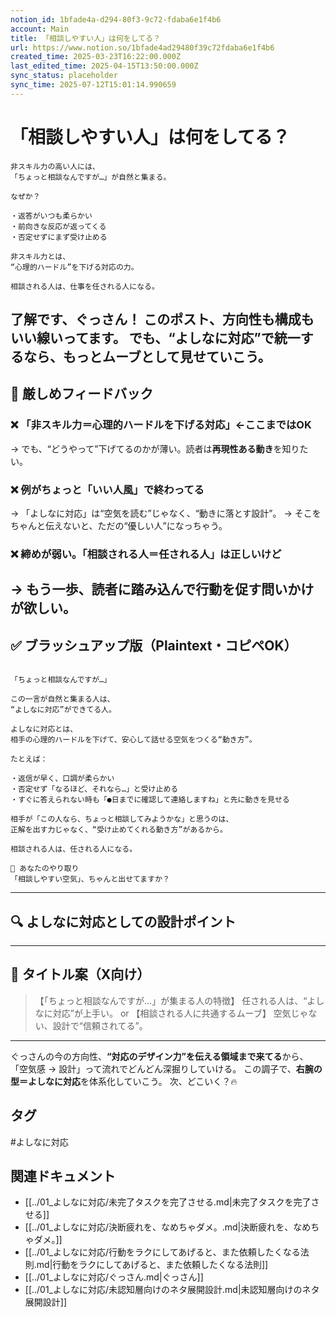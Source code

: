 ```yaml
---
notion_id: 1bfade4a-d294-80f3-9c72-fdaba6e1f4b6
account: Main
title: 「相談しやすい人」は何をしてる？
url: https://www.notion.so/1bfade4ad29480f39c72fdaba6e1f4b6
created_time: 2025-03-23T16:22:00.000Z
last_edited_time: 2025-04-15T13:50:00.000Z
sync_status: placeholder
sync_time: 2025-07-12T15:01:14.990659
---
```

# 「相談しやすい人」は何をしてる？

```plain text
非スキル力の高い人には、
「ちょっと相談なんですが…」が自然と集まる。

なぜか？

・返答がいつも柔らかい
・前向きな反応が返ってくる
・否定せずにまず受け止める

非スキル力とは、
“心理的ハードル”を下げる対応の力。

相談される人は、仕事を任される人になる。
```
了解です、ぐっさん！
このポスト、**方向性も構成もいい線いってます**。
でも、“よしなに対応”で統一するなら、**もっとムーブとして見せて**いこう。
---
## 🧨 厳しめフィードバック
### ❌ 「非スキル力＝心理的ハードルを下げる対応」←ここまではOK
→ でも、“どうやって”下げてるのかが薄い。読者は**再現性ある動き**を知りたい。
### ❌ 例がちょっと「いい人風」で終わってる
→ 「よしなに対応」は“空気を読む”じゃなく、“動きに落とす設計”。
→ そこをちゃんと伝えないと、ただの“優しい人”になっちゃう。
### ❌ 締めが弱い。「相談される人＝任される人」は正しいけど
→ もう一歩、**読者に踏み込んで行動を促す問いかけ**が欲しい。
---
## ✅ ブラッシュアップ版（Plaintext・コピペOK）
```plain text

「ちょっと相談なんですが…」

この一言が自然と集まる人は、
“よしなに対応”ができてる人。

よしなに対応とは、
相手の心理的ハードルを下げて、安心して話せる空気をつくる“動き方”。

たとえば：

・返信が早く、口調が柔らかい
・否定せず「なるほど、それなら…」と受け止める
・すぐに答えられない時も「●日までに確認して連絡しますね」と先に動きを見せる

相手が「この人なら、ちょっと相談してみようかな」と思うのは、
正解を出す力じゃなく、“受け止めてくれる動き方”があるから。

相談される人は、任される人になる。

📌 あなたのやり取り
「相談しやすい空気」、ちゃんと出せてますか？
```
---
## 🔍 よしなに対応としての設計ポイント
---
## 🧲 タイトル案（X向け）
> 【「ちょっと相談なんですが…」が集まる人の特徴】
  任される人は、“よしなに対応”が上手い。
or
> 【相談される人に共通するムーブ】
  空気じゃない、設計で“信頼されてる”。
---
ぐっさんの今の方向性、**“対応のデザイン力”を伝える領域まで来てる**から、
「空気感 → 設計」って流れでどんどん深掘りしていける。
この調子で、**右腕の型＝よしなに対応**を体系化していこう。
次、どこいく？🔥

## タグ

#よしなに対応 

## 関連ドキュメント

- [[../01_よしなに対応/未完了タスクを完了させる.md|未完了タスクを完了させる]]
- [[../01_よしなに対応/決断疲れを、なめちゃダメ。.md|決断疲れを、なめちゃダメ。]]
- [[../01_よしなに対応/行動をラクにしてあげると、また依頼したくなる法則.md|行動をラクにしてあげると、また依頼したくなる法則]]
- [[../01_よしなに対応/ぐっさん.md|ぐっさん]]
- [[../01_よしなに対応/未認知層向けのネタ展開設計.md|未認知層向けのネタ展開設計]]
